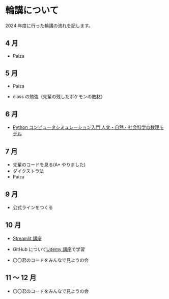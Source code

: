 # 輪講について

2024 年度に行った輪講の流れを記します。

## 4 月

- Paiza

## 5 月

- Paiza

- class の勉強（先輩の残したポケモンの[教材](https://github.com/usa0w0/PythonTutorialwithPokemon/tree/main)）

## 6 月

- [Python コンピュータシミュレーション入門 人文・自然・社会科学の数理モデル](https://amzn.asia/d/hljl1Kf)

## 7 月

- 先輩のコードを見る(A\* やりました)
- ダイクストラ法
- Paiza

## 9 月

- 公式ラインをつくる

## 10 月

- [Streamlit 講座](https://qiita.com/pani_py/items/a7f079729e4a9cb0082e)
- GitHub について[Udemy 講座](https://www.udemy.com/course/intro_git/)で学習

- 〇〇君のコードをみんなで見ようの会

## 11 〜 12 月

- 〇〇君のコードをみんなで見ようの会
